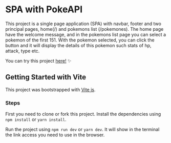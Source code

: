 # SPA with PokeAPI

This project is a single page application (SPA) with navbar, footer and two principal pages, home(/) and pokemons list (/pokemones). The home page have the welcome message, and in the pokemons list page you can select a pokemon of the first 151. With the pokemon selected, you can click the button and it will display the details of this pokemon such stats of hp, attack, type etc.

You can try this project [here!](https://consuang-poke-router-ii.netlify.app/) ✨


## Getting Started with Vite

This project was bootstrapped with [Vite js](https://vitejs.dev/).

### Steps

First you need to clone or fork this project. Install the dependencies using `npm install` or `yarn install`.


Run the project using `npm run dev` or `yarn dev`. It will show in the terminal the link access you need to use in the browser.
